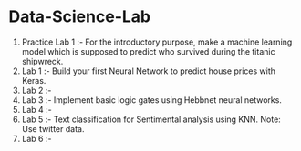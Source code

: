 # Data-Science-Lab
1) Practice Lab 1 :- For the introductory purpose, make a machine learning model which is supposed to predict who survived during the titanic shipwreck.
2) Lab 1 :- Build your first Neural Network to predict house prices with Keras.
3) Lab 2 :-
4) Lab 3 :- Implement basic logic gates using Hebbnet neural networks.
5) Lab 4 :-
6) Lab 5 :- Text classification for Sentimental analysis using KNN. Note: Use twitter data.
7) Lab 6 :-
